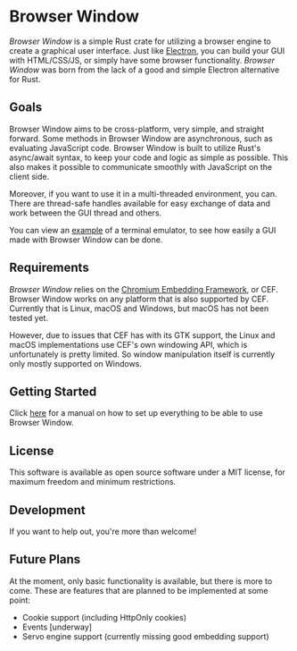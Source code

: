 # Browser Window

_Browser Window_ is a simple Rust crate for utilizing a browser engine to create a graphical user interface.
Just like [Electron](https://www.electronjs.org/), you can build your GUI with HTML/CSS/JS, or simply have some browser functionality.
_Browser Window_ was born from the lack of a good and simple Electron alternative for Rust.

## Goals

Browser Window aims to be cross-platform, very simple, and straight forward.
Some methods in Browser Window are asynchronous, such as evaluating JavaScript code.
Browser Window is built to utilize Rust's async/await syntax, to keep your code and logic as simple as possible.
This also makes it possible to communicate smoothly with JavaScript on the client side.

Moreover, if you want to use it in a multi-threaded environment, you can.
There are thread-safe handles available for easy exchange of data and work between the GUI thread and others.

You can view an [example](https://github.com/bamilab/browser-window/tree/master/example) of a terminal emulator, to see how easily a GUI made with Browser Window can be done.

## Requirements

_Browser Window_ relies on the [Chromium Embedding Framework](https://bitbucket.org/chromiumembedded/cef/wiki/Home), or CEF.
Browser Window works on any platform that is also supported by CEF.
Currently that is Linux, macOS and Windows, but macOS has not been tested yet.

However, due to issues that CEF has with its GTK support, the Linux and macOS implementations use CEF's own windowing API, which is unfortunately is pretty limited.
So window manipulation itself is currently only mostly supported on Windows.

## Getting Started

Click [here](./docs/GETTING-STARTED.md) for a manual on how to set up everything to be able to use Browser Window.

## License

This software is available as open source software under a MIT license, for maximum freedom and minimum restrictions.

## Development

If you want to help out, you're more than welcome!

## Future Plans

At the moment, only basic functionality is available, but there is more to come.
These are features that are planned to be implemented at some point:

* Cookie support (including HttpOnly cookies)
* Events [underway]
* Servo engine support (currently missing good embedding support)
